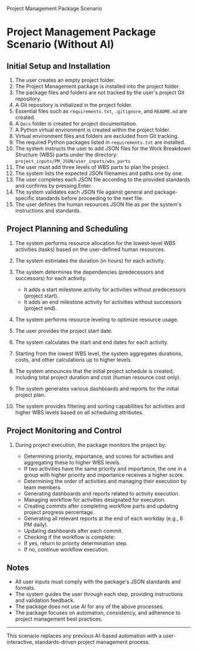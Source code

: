 Project Management Package Scenario



# Project Management Package Scenario (Without AI)

## Initial Setup and Installation

1. The user creates an empty project folder.
2. The Project Management package is installed into the project folder.
3. The package files and folders are not tracked by the user's project Git repository.
4. A Git repository is initialized in the project folder.
5. Essential files such as `requirements.txt`, `.gitignore`, and `README.md` are created.
6. A `Docs` folder is created for project documentation.
7. A Python virtual environment is created within the project folder.
8. Virtual environment files and folders are excluded from Git tracking.
9. The required Python packages listed in `requirements.txt` are installed.
10. The system instructs the user to add JSON files for the Work Breakdown Structure (WBS) parts under the directory:  
    `project_inputs/PM_JSON/user_inputs/wbs_parts`
11. The user must add three levels of WBS parts to plan the project.
12. The system lists the expected JSON filenames and paths one by one.
13. The user completes each JSON file according to the provided standards and confirms by pressing Enter.
14. The system validates each JSON file against general and package-specific standards before proceeding to the next file.
15. The user defines the human resources JSON file as per the system's instructions and standards.

## Project Planning and Scheduling

1. The system performs resource allocation for the lowest-level WBS activities (tasks) based on the user-defined human resources.
2. The system estimates the duration (in hours) for each activity.
3. The system determines the dependencies (predecessors and successors) for each activity.

   * It adds a start milestone activity for activities without predecessors (project start).
   * It adds an end milestone activity for activities without successors (project end).
4. The system performs resource leveling to optimize resource usage.
5. The user provides the project start date.
6. The system calculates the start and end dates for each activity.
7. Starting from the lowest WBS level, the system aggregates durations, costs, and other calculations up to higher levels.
8. The system announces that the initial project schedule is created, including total project duration and cost (human resource cost only).
9. The system generates various dashboards and reports for the initial project plan.
10. The system provides filtering and sorting capabilities for activities and higher WBS levels based on all scheduling attributes.

## Project Monitoring and Control

1. During project execution, the package monitors the project by:

   * Determining priority, importance, and scores for activities and aggregating these to higher WBS levels.
   * If two activities have the same priority and importance, the one in a group with higher priority and importance receives a higher score.
   * Determining the order of activities and managing their execution by team members.
   * Generating dashboards and reports related to activity execution.
   * Managing workflow for activities designated for execution.
   * Creating commits after completing workflow parts and updating project progress percentage.
   * Generating all relevant reports at the end of each workday (e.g., 6 PM daily).
   * Updating dashboards after each commit.
   * Checking if the workflow is complete:
   * If yes, return to priority determination step.
   * If no, continue workflow execution.

## Notes

* All user inputs must comply with the package's JSON standards and formats.
* The system guides the user through each step, providing instructions and validation feedback.
* The package does not use AI for any of the above processes.
* The package focuses on automation, consistency, and adherence to project management best practices.

---

This scenario replaces any previous AI-based automation with a user-interactive, standards-driven project management process.